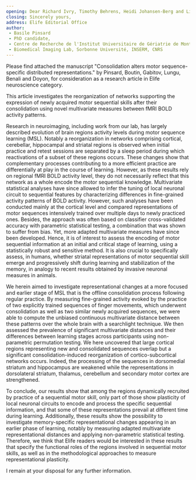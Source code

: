 ```yaml
---
opening: Dear Richard Ivry, Timothy Behrens, Heidi Johansen-Berg and Lila Davachi
closing: Sincerely yours,
address: Elife Editorial Office
author:
 - Basile Pinsard
 - PhD candidate,
 - Centre de Recherche de l'Institut Universitaire de Gériatrie de Montréal
 - Biomedical Imaging Lab, Sorbonne Université, INSERM, CNRS
---
```

 
Please find attached the manuscript "Consolidation alters motor sequence-specific distributed representations." by Pinsard, Boutin, Gabitov, Lungu, Benali and Doyon, for consideration as a research article in Elife neuroscience category.

This article investigates the reorganization of networks supporting the expression of newly acquired motor sequential skills after their consolidation using novel multivariate measures between fMRI BOLD activity patterns.

Research in neuroimaging, including work from our lab, has largely described evolution of brain regions activity levels during motor sequence learning (MSL).
Notably a reorganization in networks comprising cortical, cerebellar, hippocampal and striatal regions is observed when initial practice and retest sessions are separated by a sleep period during which reactivations of a subset of these regions occurs.
These changes show that complementary processes contributing to a more efficient practice are differentially at play in the course of learning.
However, as these results rely on regional fMRI BOLD activity level, they do not necessarily reflect that this network as a whole encode the motor sequential knowledge.
Multivariate statistical analyses have since allowed to infer the tuning of local neuronal circuit to sequential features by characterizing differences in fine-grained activity patterns of BOLD activity.
However, such analyses have been conducted mainly at the cortical level and compared representations of motor sequences intensively trained over multiple days to newly practiced ones.
Besides, the approach was often based on classifier cross-validated accuracy with parametric statistical testing, a combination that was shown to suffer from bias.
Yet, more adapted multivariate measures have since been developed.
Hence, it is of interest to assess the encoding of motor sequential information at an initial and critical stage of learning, using a statistically robust and sensitive method.
It is also crucial to specifically assess, in humans, whether striatal representations of motor sequential skill emerge and progressively shift during learning and stabilization of the memory, in analogy to recent results obtained by invasive neuronal measures in animals.

We herein aimed to investigate representational changes at a more focused and earlier stage of MSL that is the offline consolidation process following regular practice.
By measuring fine-grained activity evoked by the practice of two explicitly trained sequences of finger movements, which underwent consolidation as well as two similar newly acquired sequences, we were able to compute the unbiased continuous multivariate distance between these patterns over the whole brain with a searchlight technique.
We then assessed the prevalence of significant multivariate distances and their differences between learning stages across participants using non-parametric permutation testing.
We here uncovered that large cortical regions representing new and consolidated sequences overlap but a significant consolidation-induced reorganization of cortico-subcortical networks occurs.
Indeed, the processing of the sequences in dorsomedial striatum and hippocampus are weakened while the representations in dorsolateral striatum, thalamus, cerebellum and secondary motor cortex are strengthened.

To conclude, our results show that among the regions dynamically recruited by practice of a sequential motor skill, only part of those show plasticity of local neuronal circuits to encode and process the specific sequential information, and that some of these representations prevail at different time during learning.
Additionally, these results show the possibility to investigate memory-specific representational changes appearing in an earlier phase of learning, notably by measuring adapted multivariate representational distances and applying non-parametric statistical testing.
Therefore, we think that Elife readers would be interested in these results that specify the functional roles of the regions involved in sequential motor skills, as well as in the methodological approaches to measure representational plasticity.

I remain at your disposal for any further information.
